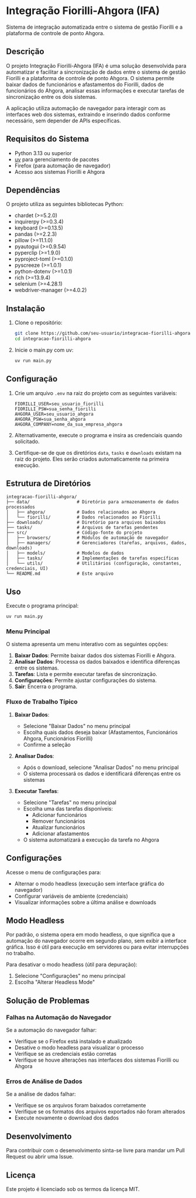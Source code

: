 # Integração Fiorilli-Ahgora (IFA)

Sistema de integração automatizada entre o sistema de gestão Fiorilli e a plataforma de controle de ponto Ahgora.

## Descrição

O projeto Integração Fiorilli-Ahgora (IFA) é uma solução desenvolvida para automatizar e facilitar a sincronização de dados entre o sistema de gestão Fiorilli e a plataforma de controle de ponto Ahgora. O sistema permite baixar dados de funcionários e afastamentos do Fiorilli, dados de funcionários do Ahgora, analisar essas informações e executar tarefas de sincronização entre os dois sistemas.

A aplicação utiliza automação de navegador para interagir com as interfaces web dos sistemas, extraindo e inserindo dados conforme necessário, sem depender de APIs específicas.

## Requisitos do Sistema

- Python 3.13 ou superior
- [uv](https://docs.astral.sh/uv/) para gerenciamento de pacotes
- Firefox (para automação de navegador)
- Acesso aos sistemas Fiorilli e Ahgora

## Dependências

O projeto utiliza as seguintes bibliotecas Python:
- chardet (>=5.2.0)
- inquirerpy (>=0.3.4)
- keyboard (>=0.13.5)
- pandas (>=2.2.3)
- pillow (>=11.1.0)
- pyautogui (>=0.9.54)
- pyperclip (>=1.9.0)
- pyproject-toml (>=0.1.0)
- pyscreeze (>=1.0.1)
- python-dotenv (>=1.0.1)
- rich (>=13.9.4)
- selenium (>=4.28.1)
- webdriver-manager (>=4.0.2)

## Instalação

1. Clone o repositório:
   ```bash
   git clone https://github.com/seu-usuario/integracao-fiorilli-ahgora.git
   cd integracao-fiorilli-ahgora
   ```

2. Inicie o main.py com uv:
   ```bash
   uv run main.py
   ```


## Configuração

1. Crie um arquivo `.env` na raiz do projeto com as seguintes variáveis:
   ```
   FIORILLI_USER=seu_usuario_fiorilli
   FIORILLI_PSW=sua_senha_fiorilli
   AHGORA_USER=seu_usuario_ahgora
   AHGORA_PSW=sua_senha_ahgora
   AHGORA_COMPANY=nome_da_sua_empresa_ahgora
   ```

2. Alternativamente, execute o programa e insira as credenciais quando solicitado.

3. Certifique-se de que os diretórios `data`, `tasks` e `downloads` existam na raiz do projeto. Eles serão criados automaticamente na primeira execução.

## Estrutura de Diretórios

```
integracao-fiorilli-ahgora/
├── data/                  # Diretório para armazenamento de dados processados
│   ├── ahgora/            # Dados relacionados ao Ahgora
│   └── fiorilli/          # Dados relacionados ao Fiorilli
├── downloads/             # Diretório para arquivos baixados
├── tasks/                 # Arquivos de tarefas pendentes
├── src/                   # Código-fonte do projeto
│   ├── browsers/          # Módulos de automação de navegador
│   ├── managers/          # Gerenciadores (tarefas, arquivos, dados, downloads)
│   ├── models/            # Modelos de dados
│   ├── tasks/             # Implementações de tarefas específicas
│   └── utils/             # Utilitários (configuração, constantes, credenciais, UI)
└── README.md              # Este arquivo
```

## Uso

Execute o programa principal:

```bash
uv run main.py
```

### Menu Principal

O sistema apresenta um menu interativo com as seguintes opções:

1. **Baixar Dados**: Permite baixar dados dos sistemas Fiorilli e Ahgora.
2. **Analisar Dados**: Processa os dados baixados e identifica diferenças entre os sistemas.
3. **Tarefas**: Lista e permite executar tarefas de sincronização.
4. **Configurações**: Permite ajustar configurações do sistema.
5. **Sair**: Encerra o programa.

### Fluxo de Trabalho Típico

1. **Baixar Dados**:
   - Selecione "Baixar Dados" no menu principal
   - Escolha quais dados deseja baixar (Afastamentos, Funcionários Ahgora, Funcionários Fiorilli)
   - Confirme a seleção

2. **Analisar Dados**:
   - Após o download, selecione "Analisar Dados" no menu principal
   - O sistema processará os dados e identificará diferenças entre os sistemas

3. **Executar Tarefas**:
   - Selecione "Tarefas" no menu principal
   - Escolha uma das tarefas disponíveis:
     - Adicionar funcionários
     - Remover funcionários
     - Atualizar funcionários
     - Adicionar afastamentos
   - O sistema automatizará a execução da tarefa no Ahgora

## Configurações

Acesse o menu de configurações para:

- Alternar o modo headless (execução sem interface gráfica do navegador)
- Configurar variáveis de ambiente (credenciais)
- Visualizar informações sobre a última análise e downloads

## Modo Headless

Por padrão, o sistema opera em modo headless, o que significa que a automação do navegador ocorre em segundo plano, sem exibir a interface gráfica. Isso é útil para execução em servidores ou para evitar interrupções no trabalho.

Para desativar o modo headless (útil para depuração):
1. Selecione "Configurações" no menu principal
2. Escolha "Alterar Headless Mode"

## Solução de Problemas

### Falhas na Automação do Navegador

Se a automação do navegador falhar:
- Verifique se o Firefox está instalado e atualizado
- Desative o modo headless para visualizar o processo
- Verifique se as credenciais estão corretas
- Verifique se houve alterações nas interfaces dos sistemas Fiorilli ou Ahgora

### Erros de Análise de Dados

Se a análise de dados falhar:
- Verifique se os arquivos foram baixados corretamente
- Verifique se os formatos dos arquivos exportados não foram alterados
- Execute novamente o download dos dados

## Desenvolvimento

Para contribuir com o desenvolvimento sinta-se livre para mandar um Pull Request ou abrir uma Issue.

## Licença

Este projeto é licenciado sob os termos da licença MIT.
